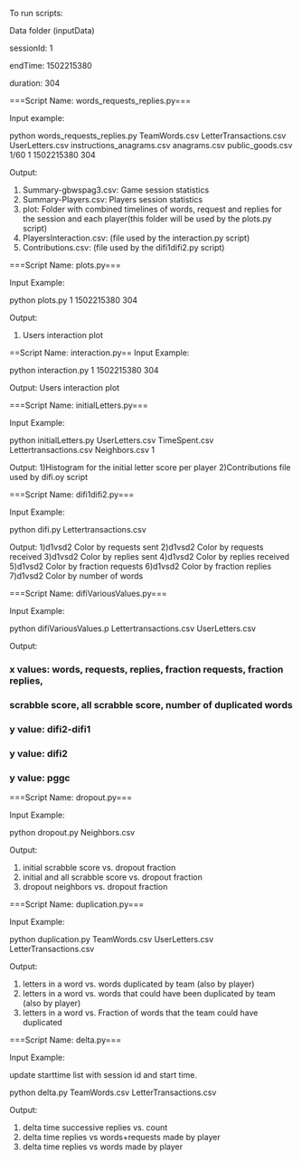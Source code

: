 To run scripts:

Data folder (inputData)

sessionId: 1  	 

endTime: 1502215380 

duration: 304

===Script Name: words_requests_replies.py===

Input example:

python words_requests_replies.py TeamWords.csv LetterTransactions.csv UserLetters.csv instructions_anagrams.csv anagrams.csv public_goods.csv 1/60 1 1502215380 304

Output:
1) Summary-gbwspag3.csv: Game session statistics
2) Summary-Players.csv: Players session statistics
3) plot: Folder with combined timelines of words, request and replies for the session and each player(this folder will be used by the plots.py script)
4) PlayersInteraction.csv: (file used by the interaction.py script)
5) Contributions.csv: (file used by the difi1difi2.py script)

===Script Name: plots.py===

Input Example:
 
python plots.py 1 1502215380 304

Output:
1) Users interaction plot

==Script Name: interaction.py==
Input Example: 

python interaction.py 1 1502215380 304

Output:
Users interaction plot

===Script Name: initialLetters.py===

Input Example: 

python initialLetters.py UserLetters.csv TimeSpent.csv Lettertransactions.csv Neighbors.csv 1

Output:
1)Histogram for the initial letter score per player
2)Contributions file used by difi.oy script

===Script Name: difi1difi2.py===

Input Example: 

python difi.py Lettertransactions.csv

Output:
1)d1vsd2 Color by requests sent
2)d1vsd2 Color by requests received
3)d1vsd2 Color by replies sent
4)d1vsd2 Color by replies received
5)d1vsd2 Color by fraction requests
6)d1vsd2 Color by fraction replies
7)d1vsd2 Color by number of words

===Script Name: difiVariousValues.py===

Input Example:
 
python difiVariousValues.p Lettertransactions.csv UserLetters.csv

Output:
### x values: words, requests, replies, fraction requests, fraction replies, 
### scrabble score, all scrabble score, number of duplicated words
### y value: difi2-difi1
### y value: difi2
### y value: pggc

===Script Name: dropout.py===

Input Example: 

python dropout.py Neighbors.csv

Output:
1) initial scrabble score vs. dropout fraction
2) initial and all scrabble score vs. dropout fraction
3) dropout neighbors vs. dropout fraction

===Script Name: duplication.py===

Input Example: 

python duplication.py TeamWords.csv UserLetters.csv LetterTransactions.csv 

Output:
1) letters in a word vs. words duplicated by team (also by player)
2) letters in a word vs. words that could have been duplicated by team (also by player)
3) letters in a word vs. Fraction of words that the team could have duplicated

===Script Name: delta.py===


Input Example: 

update starttime list with session id and start time.

python delta.py TeamWords.csv LetterTransactions.csv 

Output:
1) delta time successive replies vs. count
2) delta time replies vs words+requests made by player
3) delta time replies vs words made by player

